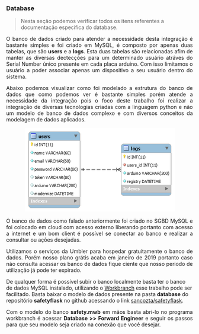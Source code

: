 ### Database

>Nesta seção podemos verificar todos os itens referentes a documentação especifica do database.

<p style="text-align: justify;">
O banco de dados criado para atender a necessidade desta integração é bastante simples e foi criado em MySQL, é composto por apenas duas tabelas, que são <b>users</b> e a <b>logs</b>. Esta duas tabelas são relacionadas afim de manter as diversas dectecções para um determinado usuário atráves do Serial Number único presente em cada placa arduino. Com isso limitamos o usuário a poder associar apenas um dispositivo a seu usuário dentro do sistema.
</p>

<p style="text-align: justify;">
Abaixo podemos visualizar como foi modelado a estrutura do banco de dados que como podemos ver é bastante simples porém atende a necessidade da integração pois o foco deste trabalho foi realizar a integração de diversas tecnologias criadas com a linguagem python e não um modelo de banco de dados complexo e com diversos conceitos da modelagem de dados aplicados.
</p>

<p align="center">
	<img src="../files/01.png">
</p>

<p style="text-align: justify;">
O banco de dados como falado anteriormente foi criado no SGBD MySQL e foi colocado em cloud com acesso externo liberando portanto com acesso a internet e um bom client é possível se conectar ao banco e realizar a consultar ou ações desejadas.
</p>

<p style="text-align: justify;">
Utilizamos o serviços da Umbler para hospedar gratuitamente o banco de dados. Porém nosso plano grátis acaba em janeiro de 2019 portanto caso não consulta acessar os banco de dados fique ciente que nosso periodo de utilização já pode ter expirado.
</p>

De qualquer forma é possível subir o banco localmente basta ter o banco de dados MySQL instalado, utilizando o [Workbranch](https://dev.mysql.com/downloads/workbench/) esse trabalho pode ser facilitado. Basta baixar o modelo de dados presente na pasta <b>database</b> do repositório <b>safetyflask</b> no github acessando o link [sancozta/safetyflask](https://github.com/sancozta/safetyflask).


<p style="text-align: justify;">
Com o modelo do banco <b>safety.mwb</b> em mãos basta abri-lo no programa workbranch é acessar <b>Database >> Forward Engineer</b> e seguir os passos para que seu modelo seja criado na conexão que você desejar.
</p>